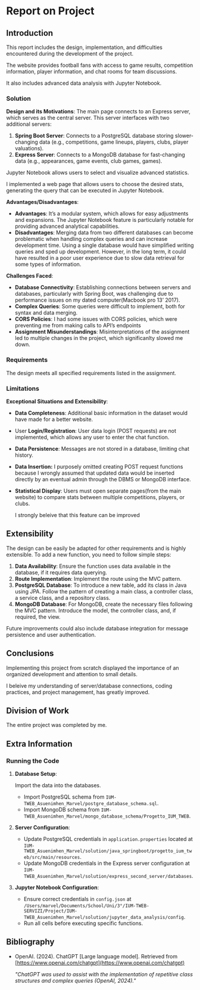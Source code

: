 # Report on Project

## Introduction

This report includes the design, implementation, and difficulties encountered during the development of the project. 

The website provides football fans with access to game results, competition information, player information, and chat rooms for team discussions.

 It also includes advanced data analysis with  Jupyter Notebook.

### Solution

**Design and its Motivations**:
The main page connects to an Express server, which serves as the central server. This server interfaces with two additional servers:

1. **Spring Boot Server**: Connects to a PostgreSQL database storing slower-changing data (e.g., competitions, game lineups, players, clubs, player valuations).
2. **Express Server**: Connects to a MongoDB database for fast-changing data (e.g., appearances, game events, club games, games).

Jupyter Notebook allows users to select and visualize advanced statistics. 

I implemented a web page that allows users to choose the desired stats, generating the query that can be executed in Jupyter Notebook.

**Advantages/Disadvantages**:

- **Advantages**: It’s a modular system, which allows for easy adjustments and expansions. The Jupyter Notebook feature is particularly notable for providing advanced analytical capabilities.
- **Disadvantages**: Merging data from two different databases can become problematic when handling complex queries and can increase development time. Using a single database would have simplified writing queries and sped up development. However, in the long term, it could have resulted in a poor user experience due to slow data retrieval for some types of information.

**Challenges Faced**:

- **Database Connectivity**: Establishing connections between servers and databases, particularly with Spring Boot, was challenging due to performance issues on my dated computer(Macbook pro 13’ 2017).
- **Complex Queries**: Some queries were difficult to implement, both for syntax and data merging.
- **CORS Policies**: I had some issues with CORS policies, which were preventing me from making calls to API’s endpoints
- **Assignment Misunderstandings**: Misinterpretations of the  assignment led to multiple changes in the project, which significanlty slowed me down.

### Requirements

The design meets all specified requirements listed in the assignment.

### Limitations

**Exceptional Situations and Extensibility**:

- **Data Completeness**: Additional basic information in the dataset would have made for a better website.
- User **Login/Registration**: User data login (POST requests) are not implemented, which allows any user to enter the chat function.
- **Data Persistence**: Messages are not stored in a database, limiting chat history.
- **Data Insertion:** I purposely omitted creating POST request functions because I wrongly assumed that updated data would be inserted directly by an eventual admin through the DBMS or MongoDB interface.
- **Statistical Display**: Users must open separate pages(from the main website) to compare stats between multiple competitions, players, or clubs.
    
    I strongly beleive that this feature can be improved
    

## **Extensibility**

The design can be easily be adapted for other requirements and is highly extensible. To add a new function, you need to follow simple steps:

1. **Data Availability**: Ensure the function uses data available in the database, if it requires data querying.
2. **Route Implementation**: Implement the route using the MVC pattern.
3. **PostgreSQL Database**: To introduce a new table, add its class in Java using JPA. Follow the pattern of creating a main class, a controller class, a service class, and a repository class.
4. **MongoDB Database**: For MongoDB, create the necessary files following the MVC pattern. Introduce the model, the controller class, and, if required, the view.

Future improvements could also include database integration for message persistence and user authentication.

## Conclusions

Implementing this project from scratch displayed the importance of an organized development and attention to small details. 

I beleive my understanding of server/database connections, coding practices, and project management, has greatly improved.

## Division of Work

The entire project was completed by me.

## Extra Information

### Running the Code

1. **Database Setup**:
    
    Import the data into the databases.
    
    - Import PostgreSQL schema from `IUM-TWEB_Asuenimhen_Marvel/postgre_database_schema.sql`.
    - Import MongoDB schema from `IUM-TWEB_Asuenimhen_Marvel/mongo_database_schema/Progetto_IUM_TWEB`.
2. **Server Configuration**:
    - Update PostgreSQL credentials in `application.properties` located at `IUM-TWEB_Asuenimhen_Marvel/solution/java_springboot/progetto_ium_tweb/src/main/resources`.
    - Update MongoDB credentials in the Express server configuration at `IUM-TWEB_Asuenimhen_Marvel/solution/express_second_server/databases`.
3. **Jupyter Notebook Configuration**:
    - Ensure correct credentials in `config.json` at `/Users/marvel/Documents/School/Uni/3°/IUM-TWEB-SERVIZI/Project/IUM-TWEB_Asuenimhen_Marvel/solution/jupyter_data_analysis/config`.
    - Run all cells before executing specific functions.

## Bibliography

- OpenAI. (2024). ChatGPT [Large language model]. Retrieved from [https://www.openai.com/chatgpt](https://www.openai.com/chatgpt)
    
    *"ChatGPT was used to assist with the implementation of repetitive class structures and complex queries (OpenAI, 2024)."*
    

###